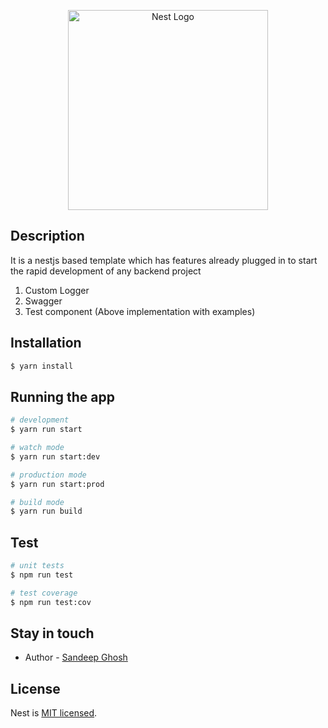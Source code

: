 <p align="center">
  <a href="http://nestjs.com/" target="blank"><img src="https://nestjs.com/img/logo_text.svg" width="320" alt="Nest Logo" /></a>
</p>

## Description

It is a nestjs based template which has features already plugged in to start the rapid development of any backend project
1. Custom Logger
2. Swagger
8. Test component (Above implementation with examples)

## Installation

```bash
$ yarn install
```

## Running the app

```bash
# development
$ yarn run start

# watch mode
$ yarn run start:dev

# production mode
$ yarn run start:prod

# build mode
$ yarn run build
```

## Test

```bash
# unit tests
$ npm run test

# test coverage
$ npm run test:cov
```

## Stay in touch

- Author - [Sandeep Ghosh](http://sandeepghosh.com)

## License
  Nest is [MIT licensed](LICENSE).

